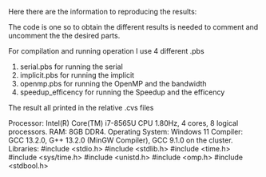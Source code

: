Here there are the information to reproducing the results:

The code is one so to obtain the different results is needed to comment and uncomment the the desired parts.

For compilation and running operation I use 4 different .pbs
1. serial.pbs for running the serial
2. implicit.pbs for running the implicit
3. openmp.pbs for running the OpenMP and the bandwidth
4. speedup_efficency for running the Speedup and the efficency

The result all printed in the relative .cvs files

Processor: Intel(R) Core(TM) i7-8565U CPU 1.80Hz, 4 cores, 8 logical processors.
RAM: 8GB DDR4.
Operating System: Windows 11
Compiler: GCC 13.2.0, G++ 13.2.0 (MinGW Compiler), GCC 9.1.0 on the cluster.
Libraries: 
#include <stdio.h>
#include <stdlib.h>
#include <time.h>
#include <sys/time.h>
#include <unistd.h>
#include <omp.h>
#include <stdbool.h>
